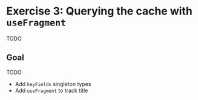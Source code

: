 # Exercise 3: Querying the cache with `useFragment`

TODO

## Goal

TODO

- Add `keyFields` singleton types
- Add `useFragment` to track title
